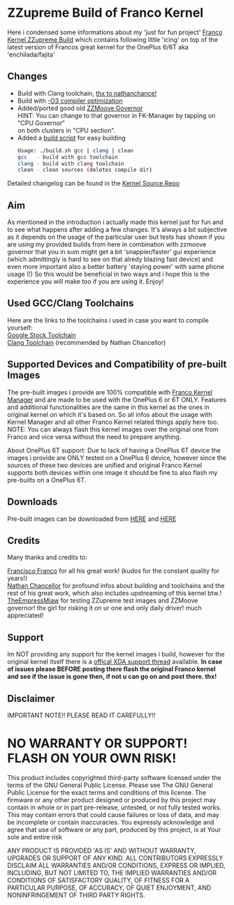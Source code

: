 # ZZupreme Build of Franco Kernel

Here i condensed some informations about my 'just for fun project' [Franco Kernel ZZupreme Build](https://github.com/zanezam/enchilada)
which contains following little 'icing' on top of the latest version of Francos great kernel for the OnePlus 6/6T aka 'enchilada/fajita'

## Changes

* Build with Clang toolchain, [thx to nathanchance!](https://github.com/nathanchance/android-kernel-clang)
* Build with [-O3 compiler optimization](https://gcc.gnu.org/onlinedocs/gcc/Optimize-Options.html)
* Added/ported good old [ZZMoove Governor](https://github.com/zanezam/cpufreq-governor-zzmoove)  
  HINT: You can change to that governor in FK-Manager by tapping on "CPU Governor"  
  on both clusters in "CPU section".
* Added a [build script](https://github.com/zanezam/enchilada/blob/zzupreme/build.sh) for easy building  
  ```bash
  Usage: ./build.sh gcc | clang | clean
  gcc   - build with gcc toolchain
  clang - build with clang toolchain
  clean - clean sources (deletes compile dir)
  ```

Detailed changelog can be found in the [Kernel Source Repo](https://github.com/zanezam/enchilada/commits/zzupreme)

## Aim

As mentioned in the introduction i actually made this kernel just for fun and to see what happens after adding a few changes.
It's always a bit subjective as it depends on the usage of the particular user but tests has shown if you are using my provided builds 
from here in combination with zzmoove governor that you in sum might get a bit 'snappier/faster' gui experience (which admittingly 
is hard to see on that alredy blazing fast device) and even more important also a better battery 'staying power' with same phone usage (!)
So this would be beneficial in two ways and i hope this is the experience you will make too if you are using it. Enjoy!

## Used GCC/Clang Toolchains

Here are the links to the toolchains i used in case you want to compile yourself:  
[Google Stock Toolchain](https://android.googlesource.com/platform/prebuilts/gcc/linux-x86/aarch64/aarch64-linux-android-4.9/+archive/55a930690d28f7b4f4f84d23ac94b3cffc034106.tar.gz)  
[Clang Toolchain](https://android.googlesource.com/platform/prebuilts/clang/host/linux-x86/+archive/android-9.0.0_r1/clang-4691093.tar.gz) (recommended by Nathan Chancellor)

## Supported Devices and Compatibility of pre-built Images

The pre-built images i provide are 100% compatible with [Franco Kernel Manager](https://francokernel.app/) and are made to be used with the OnePlus 6 or 6T ONLY.
Features and additional functionalities are the same in this kernel as the ones in original kernel on which it's based on. So all infos about the usage with Kernel Manager 
and all other Franco Kernel related things apply here too. NOTE: You can always flash this kernel images over the original one from Franco and vice versa without the need to
prepare anything.

About OnePlus 6T support:
Due to lack of having a OnePlus 6T device the images i provide are ONLY tested on a OnePlus 6 device, however since the sources of these two devices are unified and original 
Franco Kernel supports both devices within one image it should be fine to also flash my pre-builts on a OnePlus 6T.

## Downloads

Pre-built images can be downloaded from [HERE](http://www.mediafire.com/folder/791mkwlmfklow/FK-ZZupreme-Build) and [HERE](https://www.androidfilehost.com/?w=files&flid=298769)

## Credits

Many thanks and credits to:

[Francisco Franco](https://github.com/franciscofranco) for all his great work! (kudos for the constant quality for years!)  
[Nathan Chancellor](https://github.com/nathanchance) for profound infos about building and toolchains and the rest of his great work, which also includes upstreaming of this kernel btw.!  
[TheEmpressMiaw](https://github.com/TheEmpressMiaw) for testing ZZupreme test images and ZZMoove governor! thx girl for risking it on ur one and only daily driver! much appreciated!  

## Support

Im NOT providing any support for the kernel images i build, however for the original kernel itself there is a 
[offical XDA support thread](https://forum.xda-developers.com/oneplus-6/development/kernel-francokernel-r1-18th-june-t3806062) available.
**In case of issues please BEFORE posting there flash the original Franco kernel and see if the issue is gone then, if not u can go on and post there. thx!**

## Disclaimer

IMPORTANT NOTE!! PLEASE READ IT CAREFULLY!! 

# NO WARRANTY OR SUPPORT! FLASH ON YOUR OWN RISK! #

This product includes copyrighted third-party software licensed under the terms of the GNU General Public License. Please see The GNU General Public License for the exact terms and conditions of this license. The firmware or any other product designed or produced by this project may contain in whole or in part pre-release, untested, or not fully tested works. This may contain errors that could cause failures or loss of data, and may be incomplete or contain inaccuracies. You expressly acknowledge and agree that use of software or any part, produced by this project, is at Your sole and entire risk

ANY PRODUCT IS PROVIDED 'AS IS' AND WITHOUT WARRANTY, UPGRADES OR SUPPORT OF ANY KIND. ALL CONTRIBUTORS EXPRESSLY DISCLAIM ALL WARRANTIES AND/OR CONDITIONS, EXPRESS OR IMPLIED, INCLUDING, BUT NOT LIMITED TO, THE IMPLIED WARRANTIES AND/OR CONDITIONS OF SATISFACTORY QUALITY, OF FITNESS FOR A PARTICULAR PURPOSE, OF ACCURACY, OF QUIET ENJOYMENT, AND NONINFRINGEMENT OF THIRD PARTY RIGHTS.
